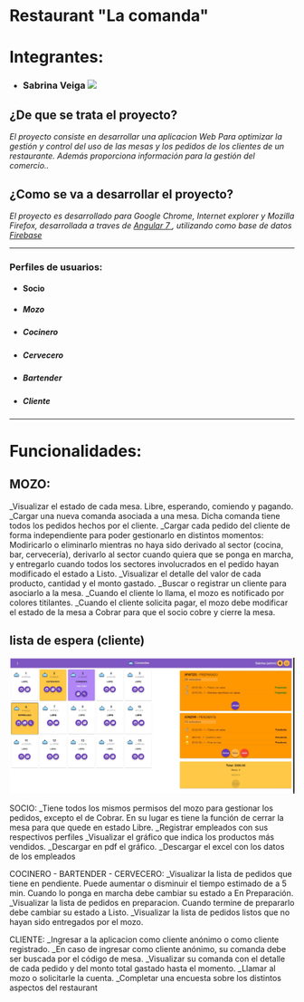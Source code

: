 # Restaurant "La comanda"

# Integrantes:
 - ### Sabrina Veiga  [![](/images/github.png)](https://github.com/Sabsolvei  "Github de Sabrina Veiga")
 
## ¿De que se trata el proyecto?
_El proyecto consiste en desarrollar una aplicacion Web Para optimizar la gestión y control del uso de las mesas y los pedidos de los clientes de un restaurante. Además proporciona información para la gestión del comercio.._

## ¿Como se va a desarrollar el proyecto?
_El proyecto es desarrollado para Google Chrome, Internet explorer y Mozilla Firefox, desarrollada a traves de [Angular 7 ](https://angular.io/ "Angular "), utilizando como base de datos [Firebase](https://firebase.google.com/ "Firebase")_

***

### Perfiles de usuarios:
-  #### Socio
- ##### Mozo
- ##### Cocinero
- ##### Cervecero
- ##### Bartender
- ##### Cliente

***

# Funcionalidades:

## MOZO:
_Visualizar el estado de cada mesa. Libre, esperando, comiendo y pagando.
_Cargar una nueva comanda asociada a una mesa. Dicha comanda tiene todos los pedidos hechos por el cliente.
_Cargar cada pedido del cliente de forma independiente para poder gestionarlo en distintos momentos: Modiricarlo o eliminarlo mientras no haya sido derivado al sector (cocina, bar, cervecería), derivarlo al sector cuando quiera que se ponga en marcha, y entregarlo cuando todos los sectores involucrados en el pedido hayan modificado el estado a Listo.
_Visualizar el detalle del valor de cada producto, cantidad y el monto gastado.
_Buscar o registrar un cliente para asociarlo a la mesa.
_Cuando el cliente lo llama, el mozo es notificado por colores titilantes.
_Cuando el cliente solicita pagar, el mozo debe modificar el estado de la mesa a Cobrar para que el socio cobre y cierre la mesa.

## lista de espera (cliente)

![espera](/src/assets/admin_mesas.JPG)

SOCIO:
_Tiene todos los mismos permisos del mozo para gestionar los pedidos, excepto el de Cobrar. En su lugar es tiene la función de cerrar la mesa para que quede en estado Libre.
_Registrar empleados con sus respectivos perfiles
_Visualizar el gráfico que indica los productos más vendidos.
_Descargar en pdf el gráfico.
_Descargar el excel con los datos de los empleados

COCINERO - BARTENDER - CERVECERO:
_Visualizar la lista de pedidos que tiene en pendiente. Puede aumentar o disminuir el tiempo estimado de a 5 min. Cuando lo ponga en marcha debe cambiar su estado a En Preparación.
_Visualizar la lista de pedidos en preparacion. Cuando termine de prepararlo debe cambiar su estado a Listo.
_Visualizar la lista de pedidos listos que no hayan sido entregados por el mozo.

CLIENTE:
_Ingresar a la aplicacion como cliente anónimo o como cliente registrado.
_En caso de ingresar como cliente anónimo, su comanda debe ser buscada por el código de mesa.
_Visualizar su comanda con el detalle de cada pedido y del monto total gastado hasta el momento.
_Llamar al mozo o solicitarle la cuenta.
_Completar una encuesta sobre los distintos aspectos del restaurant

 
